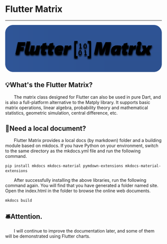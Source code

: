 # Flutter Matrix  

---
<div style="text-align: center;">
    <a href="https://github.com/PythonnotJava/flutter_matrix">
        <img src="flutter_matrix/docs/design.png" alt="" style="border-radius: 20px; display: block;"/>
    </a>
</div>

## 💡What's the Flutter Matrix?

<p style="text-indent: 2em">
The matrix class designed for Flutter can also be used in pure Dart, 
and is also a full-platform alternative to the Matply library. 
It supports basic matrix operations, linear algebra, probability
theory and mathematical statistics, geometric simulation, central difference, etc.
</p>

## 📄Need a local document?
<p style="text-indent: 2em">
Flutter Matrix provides a local docs (by markdown) folder and a building module based on mkdocs. If you have Python on your environment, switch to the same directory as the mkdocs.yml file and run the following command.
</p>

```text
pip install mkdocs mkdocs-material pymdown-extensions mkdocs-material-extensions
```
<p style="text-indent: 2em">
After successfully installing the above libraries, run the following command again. You will find that you have generated a folder named site. Open the index.html in the folder to browse the online web documents.

</p>

```
mkdocs build
```

## 🛎️Attention.
<p style="text-indent: 2em">
I will continue to improve the documentation later, and some of them will be demonstrated using Flutter charts.
</p>